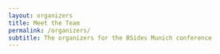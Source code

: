 ```yaml
---
layout: organizers
title: Meet the Team
permalink: /organizers/
subtitle: The organizers for the BSides Munich conference
---
```

